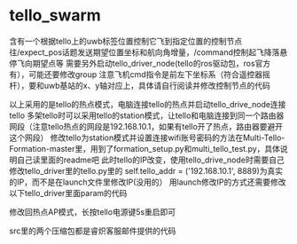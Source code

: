 # tello_swarm
含有一个根据tello上的uwb标签位置控制它飞到指定位置的控制节点
往/expect_pos话题发送期望位置坐标和航向角增量，/command控制起飞降落悬停飞向期望点等
需要另外启动tello_driver_node(tello的ros驱动包，ros官方有），可能还要修改group
注意飞机cmd指令是前左下坐标系（符合遥控器摇杆），要和uwb基站的x、y轴对应上，具体请自行阅读并修改控制节点的代码

以上采用的是tello的热点模式，电脑连接tello的热点并启动tello_drive_node连接tello
多架tello时可以采用tello的station模式，让tello和电脑连接到同一个路由器网段（注意tello热点的网段是192.168.10.1，如果有tello开了热点，路由器要避开这个网段）
修改tello为station模式并设置连接wifi账号密码的方法在Multi-Tello-Formation-master里，用到了formation_setup.py和multi_tello_test.py，具体说明自己读里面的readme吧
此时tello的IP改变，使用tello_drive_node时需要自己修改tello_driver里的tello.py里的 self.tello_addr = ('192.168.10.1', 8889)为真实的IP，而不是在launch文件里修改IP(没用的）
用launch修改IP的方式还需要修改以下tello_driver里面param的代码

修改回热点AP模式，长按tello电源键5s重启即可

src里的两个压缩包都是睿炽客服邮件提供的代码
